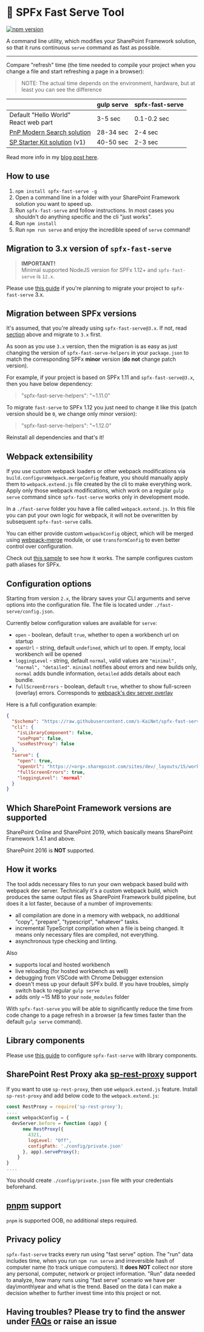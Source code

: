 # :rocket: SPFx Fast Serve Tool  

[![npm version](https://badge.fury.io/js/spfx-fast-serve.svg)](https://badge.fury.io/js/spfx-fast-serve)

A command line utility, which modifies your SharePoint Framework solution, so that it runs continuous `serve` command as fast as possible.

---

Compare "refresh" time (the time needed to compile your project when you change a file and start refreshing a page in a browser):
> NOTE: The actual time depends on the environment, hardware, but at least you can see the difference

|                                                                                     | gulp serve | spfx-fast-serve |
| ----------------------------------------------------------------------------------- | ---------- | --------------- |
| Default "Hello World" <br> React web part                                           | 3-5 sec    | 0.1-0.2 sec     |
| [PnP Modern Search solution](https://github.com/microsoft-search/pnp-modern-search) | 28-34 sec  | 2-4 sec         |
| [SP Starter Kit solution](https://github.com/SharePoint/sp-starter-kit) (v1)        | 40-50 sec  | 2-3 sec         |

Read more info in my [blog post here](https://spblog.net/post/2020/03/24/spfx-overclockers-or-how-significantly-speed-up-the-gulp-serve-command).

## How to use

1. `npm install spfx-fast-serve -g`
2. Open a command line in a folder with your SharePoint Framework solution you want to speed up.
3. Run `spfx-fast-serve` and follow instructions. In most cases you shouldn't do anything specific and the cli "just works".
4. Run `npm install`
5. Run `npm run serve` and enjoy the incredible speed of `serve` command!

## Migration to 3.x version of `spfx-fast-serve`

> **IMPORTANT!**  
> Minimal supported NodeJS version for SPFx 1.12+ and `spfx-fast-serve` is `12.x`.

Please use [this guide](/docs/Upgrade%20to%203x.md) if you're planning to migrate your project to `spfx-fast-serve` 3.x.  

## Migration between SPFx versions

It's assumed, that you're already using `spfx-fast-serve@3.x`. If not, read [section](#migration-to-3x-version) above and migrate to `3.x` first.  

As soon as you use `3.x` version, then the migration is as easy as just changing the version of `spfx-fast-serve-helpers` in your `package.json` to match the corresponding SPFx **minor** version (**do not** change patch version).

For example, if your project is based on SPFx 1.11 and `spfx-fast-serve@3.x`, then you have below dependency:
 > "spfx-fast-serve-helpers": "~1.11.0"

 To migrate `fast-serve` to SPFx 1.12 you just need to change it like this (patch version should be `0`, we change only minor version):
> "spfx-fast-serve-helpers": "~1.12.0"

Reinstall all dependencies and that's it!

## Webpack extensibility

If you use custom webpack loaders or other webpack modifications via `build.configureWebpack.mergeConfig` feature, you should manually apply them to `webpack.extend.js` file created by the cli to make everything work. Apply only those webpack modifications, which work on a regular `gulp serve` command since `spfx-fast-serve` works only in development mode.  

In a `./fast-serve` folder you have a file called `webpack.extend.js`. In this file you can put your own logic for webpack, it will not be overwritten by subsequent `spfx-fast-serve` calls.

You can either provide custom `webpackConfig` object, which will be merged using [webpack-merge](https://github.com/survivejs/webpack-merge) module, or use `transformConfig` to even better control over configuration.

Check out [this sample](https://github.com/s-KaiNet/spfx-fast-serve/blob/master/samples/advanced/fast-serve/webpack.extend.js) to see how it works. The sample configures custom path aliases for SPFx.

## Configuration options

Starting from version `2.x`, the library saves your CLI arguments and serve options into the configuration file. The file is located under `./fast-serve/config.json`.

Currently below configuration values are available for `serve`:

- `open` - boolean, default `true`, whether to open a workbench url on startup
- `openUrl` - string, default `undefined`, which url to open. If empty, local workbench will be opened
- `loggingLevel` - string, default `normal`, valid values are `"minimal", "normal", "detailed"`. `minimal` notifies about errors and new builds only, `normal` adds bundle information, `detailed` adds details about each bundle.
- `fullScreenErrors` - boolean, default `true`, whether to show full-screen (overlay) errors. Corresponds to [webpack's dev server overlay](https://webpack.js.org/configuration/dev-server/#devserveroverlay)

Here is a full configuration example:

```json
{
  "$schema": "https://raw.githubusercontent.com/s-KaiNet/spfx-fast-serve/master/schema/config.1.0.schema.json",
  "cli": {
    "isLibraryComponent": false,
    "usePnpm": false,
    "useRestProxy": false
  },
  "serve": {
    "open": true,
    "openUrl": "https://<org>.sharepoint.com/sites/dev/_layouts/15/workbench.aspx",
    "fullScreenErrors": true,
    "loggingLevel": 'normal'
  }
}

```

## Which SharePoint Framework versions are supported

SharePoint Online and SharePoint 2019, which basically means SharePoint Framework 1.4.1 and above.

SharePoint 2016 is **NOT** supported.

## How it works

The tool adds necessary files to run your own webpack based build with webpack dev server. Technically it's a custom webpack build, which produces the same output files as SharePoint Framework build pipeline, but does it a lot faster, because of a number of improvements:

- all compilation are done in a memory with webpack, no additional "copy", "prepare", "typescript", "whatever" tasks.
- incremental TypeScript compilation when a file is being changed. It means only necessary files are compiled, not everything.
- asynchronous type checking and linting.

Also

- supports local and hosted workbench
- live reloading (for hosted workbench as well)
- debugging from VSCode with Chrome Debugger extension
- doesn't mess up your default SPFx build. If you have troubles, simply switch back to regular `gulp serve`
- adds only ~15 MB to your `node_modules` folder

With `spfx-fast-serve` you will be able to significantly reduce the time from code change to a page refresh in a browser (a few times faster than the default `gulp serve` command).

## Library components

Please use [this guide](/docs/LibraryComponents.md) to configure `spfx-fast-serve` with library components.

## SharePoint Rest Proxy aka [sp-rest-proxy](https://github.com/koltyakov/sp-rest-proxy) support

If you want to use `sp-rest-proxy`, then use `webpack.extend.js` feature. Install `sp-rest-proxy` and add below code to the `webpack.extend.js`:

```javascript
const RestProxy = require('sp-rest-proxy');
....
const webpackConfig = {
  devServer.before = function (app) {
      new RestProxy({
        4321,
        logLevel: "Off",
        configPath: './config/private.json'
      }, app).serveProxy();
    }
}
....
```

You should create `./config/private.json` file with your credentials beforehand.

## [pnpm](https://pnpm.js.org/) support

`pnpm` is supported OOB, no additional steps required.

## Privacy policy

`spfx-fast-serve` tracks every run using "fast serve" option. The "run" data includes time, when you run `npm run serve` and irreversible hash of computer name (to track unique computers). It **does NOT** collect nor store any personal, computer, network or project information. "Run" data needed to analyze, how many runs using "fast serve" scenario we have per day\month\year and what is the trend. Based on the data I can make a decision whether to further invest time into this project or not.

## Having troubles? Please try to find the answer under [FAQs](/docs/FAQ.md) or raise an issue

